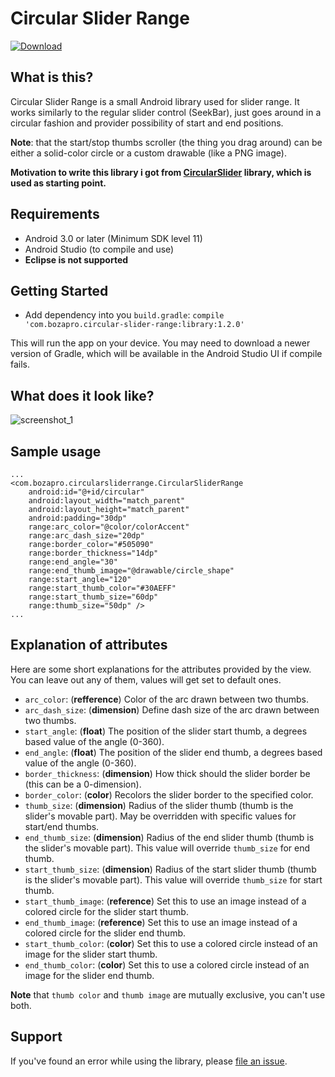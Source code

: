 Circular Slider Range
=====================

[ ![Download](https://api.bintray.com/packages/bozapro/maven/circular-slider-range/images/download.svg) ](https://bintray.com/bozapro/maven/circular-slider-range/_latestVersion)

What is this?
-------------
Circular Slider Range is a small Android library used for slider range. It works similarly to the regular slider control (SeekBar), just goes around in a circular fashion and provider possibility of start and end positions.

**Note**: that the start/stop thumbs scroller (the thing you drag around) can be either a solid-color circle or a custom drawable (like a PNG image).

**Motivation to write this library i got from [CircularSlider](https://github.com/milosmns/circular-slider-android) library, which is used as starting point.**

Requirements
------------
- Android 3.0 or later (Minimum SDK level 11)
- Android Studio (to compile and use)
- **Eclipse is not supported**

Getting Started
---------------
* Add dependency into you `build.gradle`:
 ```compile 'com.bozapro.circular-slider-range:library:1.2.0'```
 
This will run the app on your device. You may need to download a newer version of Gradle, which will be available in the Android Studio UI if compile fails.

What does it look like?
----------------------
![screenshot_1](graphics/screenshot.jpg)

Sample usage
------------
    ...
    <com.bozapro.circularsliderrange.CircularSliderRange
        android:id="@+id/circular"
        android:layout_width="match_parent"
        android:layout_height="match_parent"
        android:padding="30dp"
        range:arc_color="@color/colorAccent"
        range:arc_dash_size="20dp"
        range:border_color="#505090"
        range:border_thickness="14dp"
        range:end_angle="30"
        range:end_thumb_image="@drawable/circle_shape"
        range:start_angle="120"
        range:start_thumb_color="#30AEFF"
        range:start_thumb_size="60dp"
        range:thumb_size="50dp" />
    ...

Explanation of attributes
-------------------------
Here are some short explanations for the attributes provided by the view. You can leave out any of them, values will get set to default ones.

- `arc_color`: (**refference**) Color of the arc drawn between two thumbs.
- `arc_dash_size`: (**dimension**) Define dash size of the arc drawn between two thumbs.
- `start_angle`: (**float**) The position of the slider start thumb, a degrees based value of the angle (0-360).
- `end_angle`: (**float**) The position of the slider end thumb, a degrees based value of the angle (0-360).
- `border_thickness`: (**dimension**) How thick should the slider border be (this can be a 0-dimension).
- `border_color`: (**color**) Recolors the slider border to the specified color.
- `thumb_size`: (**dimension**) Radius of the slider thumb (thumb is the slider's movable part). May be overridden with specific values for start/end thumbs.
- `end_thumb_size`: (**dimension**) Radius of the end slider thumb (thumb is the slider's movable part). This value will override `thumb_size` for end thumb.
- `start_thumb_size`: (**dimension**) Radius of the start slider thumb (thumb is the slider's movable part). This value will override `thumb_size` for start thumb.
- `start_thumb_image`: (**reference**) Set this to use an image instead of a colored circle for the slider start thumb.
- `end_thumb_image`: (**reference**) Set this to use an image instead of a colored circle for the slider end thumb.
- `start_thumb_color`: (**color**) Set this to use a colored circle instead of an image for the slider start thumb.
- `end_thumb_color`: (**color**) Set this to use a colored circle instead of an image for the slider end thumb.

**Note** that `thumb color` and `thumb image` are mutually exclusive, you can't use both.

Support
-------
If you've found an error while using the library, please [file an issue](https://github.com/bozapro/circular-slider-range/issues/new).
